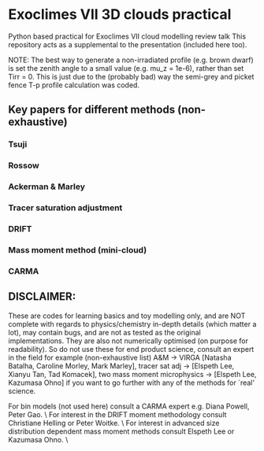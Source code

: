 # Exoclimes VII 3D clouds practical
 
Python based practical for Exoclimes VII cloud modelling review talk
This repository acts as a supplemental to the presentation (included here too).

NOTE: The best way to generate a non-irradiated profile (e.g. brown dwarf) is set the zenith angle to a small value (e.g. mu_z = 1e-6), rather than set Tirr = 0. This is just due to the (probably bad) way the semi-grey and picket fence T-p profile calculation was coded.


## Key papers for different methods (non-exhaustive)

### Tsuji

### Rossow

### Ackerman & Marley

### Tracer saturation adjustment

### DRIFT

### Mass moment method (mini-cloud)

### CARMA


## DISCLAIMER:

These are codes for learning basics and toy modelling only, and are NOT complete with regards to physics/chemistry in-depth details (which matter a lot), may contain bugs, and are not as tested as the original implementations. They are also not numerically optimised (on purpose for readability).
So do not use these for end product science, consult an expert in the field for example (non-exhaustive list) A&M -> VIRGA [Natasha Batalha, Caroline Morley, Mark Marley], tracer sat adj -> [Elspeth Lee, Xianyu Tan, Tad Komacek], two mass moment microphysics -> [Elspeth Lee, Kazumasa Ohno] if you want to go further with any of the methods for `real' science.

For bin models (not used here) consult a CARMA expert e.g. Diana Powell, Peter Gao. \\
For interest in the DRIFT moment methodology consult Christiane Helling or Peter Woitke. \\
For interest in advanced size distribution dependent mass moment methods consult Elspeth Lee or Kazumasa Ohno. \\
